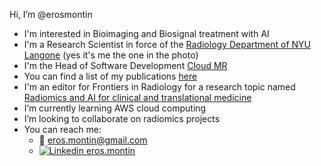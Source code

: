 Hi, I’m @erosmontin
- I'm interested in Bioimaging and Biosignal treatment with AI
- I'm a Research Scientist in force of the [Radiology Department of NYU Langone](https://med.nyu.edu/departments-institutes/radiology/research) (yes it's me the one in the photo)
- I'm the Head of Software Development [Cloud MR](http://www.cloudmrhub.com)
- You can find  a list of my publications [here](https://me.biodimensional.com)
- I'm an editor for Frontiers in Radiology for a research topic named [Radiomics and AI for clinical and translational medicine](https://www.frontiersin.org/research-topics/44008/radiomics-and-ai-for-clinical-and-translational-medicine)
- I’m currently learning AWS cloud computing
- I’m looking to collaborate on radiomics projects
- You can reach me:
  - :email: <eros.montin@gmail.com>
  - [![Linkedin](https://i.stack.imgur.com/gVE0j.png) eros.montin](https://www.linkedin.com/in/eros-montin-46645aab/)

